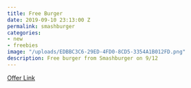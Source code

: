 ```yaml
---
title: Free Burger
date: 2019-09-10 23:13:00 Z
permalink: smashburger
categories:
- new
- freebies
image: "/uploads/EDBBC3C6-29ED-4FD0-8CD5-3354A1B012FD.png"
description: Free burger from Smashburger on 9/12
---
```


[Offer Link](https://smashburger.com/wp-content/uploads/2019/09/Featured-Menu-Page.png)